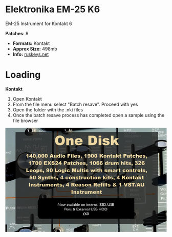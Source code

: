 # Elektronika EM-25 K6 

 EM-25 Instrument for Kontakt 6

  **Patches**: 8
-   **Formats:** Kontakt
-   **Approx Size:** 498mb
-   **Info:** [ruskeys.net](http://www.ruskeys.net/eng/base/electr25.php)

# Loading

****Kontakt****

1.  Open Kontakt
2. From the file menu select "Batch resave". Proceed with yes
3. Open the folder with the .nki files
4. Once the batch resave process has completed open a sample using the file browser


[
![enter image description here](https://github.com/publicsamples/Public-Samples/blob/master/disk-big_0.png?raw=true)
](https://gum.co/modularsamples-drives)

